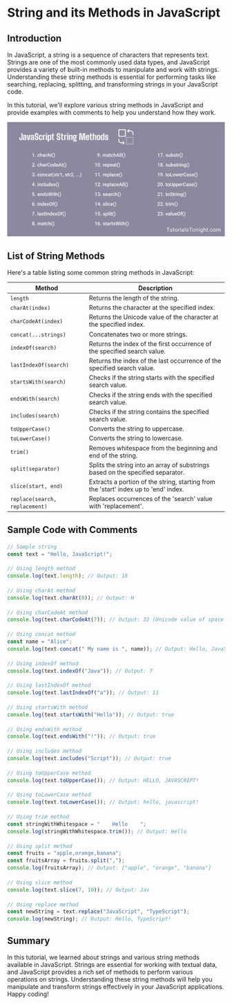 # String and its Methods in JavaScript

## Introduction

In JavaScript, a string is a sequence of characters that represents text. Strings are one of the most commonly used data types, and JavaScript provides a variety of built-in methods to manipulate and work with strings. Understanding these string methods is essential for performing tasks like searching, replacing, splitting, and transforming strings in your JavaScript code. 

In this tutorial, we'll explore various string methods in JavaScript and provide examples with comments to help you understand how they work.

![Data Types](../Assets/JS/javascript-string-methods.webp)

## List of String Methods

Here's a table listing some common string methods in JavaScript:

| Method                | Description                                                                           |
| --------------------- | ------------------------------------------------------------------------------------- |
| `length`              | Returns the length of the string.                                                     |
| `charAt(index)`       | Returns the character at the specified index.                                        |
| `charCodeAt(index)`   | Returns the Unicode value of the character at the specified index.                   |
| `concat(...strings)`  | Concatenates two or more strings.                                                     |
| `indexOf(search)`     | Returns the index of the first occurrence of the specified search value.             |
| `lastIndexOf(search)` | Returns the index of the last occurrence of the specified search value.              |
| `startsWith(search)`  | Checks if the string starts with the specified search value.                          |
| `endsWith(search)`    | Checks if the string ends with the specified search value.                            |
| `includes(search)`    | Checks if the string contains the specified search value.                             |
| `toUpperCase()`       | Converts the string to uppercase.                                                     |
| `toLowerCase()`       | Converts the string to lowercase.                                                     |
| `trim()`              | Removes whitespace from the beginning and end of the string.                          |
| `split(separator)`    | Splits the string into an array of substrings based on the specified separator.      |
| `slice(start, end)`   | Extracts a portion of the string, starting from the 'start' index up to 'end' index. |
| `replace(search, replacement)` | Replaces occurrences of the 'search' value with 'replacement'.                      |

## Sample Code with Comments

```javascript
// Sample string
const text = "Hello, JavaScript!";

// Using length method
console.log(text.length); // Output: 18

// Using charAt method
console.log(text.charAt(0)); // Output: H

// Using charCodeAt method
console.log(text.charCodeAt(7)); // Output: 32 (Unicode value of space character)

// Using concat method
const name = "Alice";
console.log(text.concat(" My name is ", name)); // Output: Hello, JavaScript! My name is Alice

// Using indexOf method
console.log(text.indexOf("Java")); // Output: 7

// Using lastIndexOf method
console.log(text.lastIndexOf("a")); // Output: 11

// Using startsWith method
console.log(text.startsWith("Hello")); // Output: true

// Using endsWith method
console.log(text.endsWith("!")); // Output: true

// Using includes method
console.log(text.includes("Script")); // Output: true

// Using toUpperCase method
console.log(text.toUpperCase()); // Output: HELLO, JAVASCRIPT!

// Using toLowerCase method
console.log(text.toLowerCase()); // Output: hello, javascript!

// Using trim method
const stringWithWhitespace = "    Hello    ";
console.log(stringWithWhitespace.trim()); // Output: Hello

// Using split method
const fruits = "apple,orange,banana";
const fruitsArray = fruits.split(",");
console.log(fruitsArray); // Output: ["apple", "orange", "banana"]

// Using slice method
console.log(text.slice(7, 10)); // Output: Jav

// Using replace method
const newString = text.replace("JavaScript", "TypeScript");
console.log(newString); // Output: Hello, TypeScript!
```

## Summary

In this tutorial, we learned about strings and various string methods available in JavaScript. Strings are essential for working with textual data, and JavaScript provides a rich set of methods to perform various operations on strings. 
Understanding these string methods will help you manipulate and transform strings effectively in your JavaScript applications. Happy coding!